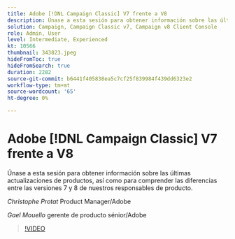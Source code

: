 ```yaml
---
title: Adobe [!DNL Campaign Classic] V7 frente a V8
description: Únase a esta sesión para obtener información sobre las últimas actualizaciones de productos, así como para comprender las diferencias entre las versiones 7 y 8 de nuestros responsables de producto.
solution: Campaign, Campaign Classic v7, Campaign v8 Client Console
role: Admin, User
level: Intermediate, Experienced
kt: 10566
thumbnail: 343823.jpeg
hideFromToc: true
hideFromSearch: true
duration: 2282
source-git-commit: b6441f405838ea5c7cf25f839984f439dd6323e2
workflow-type: tm+mt
source-wordcount: '65'
ht-degree: 0%

---
```


# Adobe [!DNL Campaign Classic] V7 frente a V8

Únase a esta sesión para obtener información sobre las últimas actualizaciones de productos, así como para comprender las diferencias entre las versiones 7 y 8 de nuestros responsables de producto.

*Christophe Protat* Product Manager/Adobe

*Gael Mouello* gerente de producto sénior/Adobe

>[!VIDEO](https://video.tv.adobe.com/v/343823/?quality=12&learn=on)
